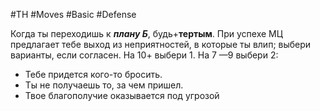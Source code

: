 #TH #Moves #Basic #Defense 

Когда ты переходишь к ***плану Б***, будь+**тертым**. При успехе МЦ предлагает тебе выход из неприятностей, в которые ты влип; выбери варианты, если согласен. На 10+ выбери 1. На 7 —9 выбери 2:
- Тебе придется кого-то бросить.
- Ты не получаешь то, за чем пришел.
- Твое благополучие оказывается под угрозой